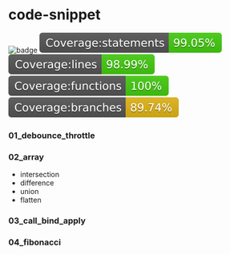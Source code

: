 # code-snippet 

![badge](https://github.com/lalalazero/code-snippet/workflows/Install%20and%20Test/badge.svg)
![badge](./coverage/badge-statements.svg)
![badge](./coverage/badge-lines.svg)
![badge](./coverage/badge-functions.svg)
![badge](./coverage/badge-branches.svg)

### 01_debounce_throttle
### 02_array
- intersection
- difference
- union
- flatten
### 03_call_bind_apply
### 04_fibonacci
